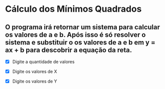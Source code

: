 # Cálculo dos Mínimos Quadrados
  ## O programa irá retornar um sistema para calcular os valores de a e b. Após isso é só resolver o sistema e substituir o os valores de a e b em y = ax + b para descobrir a equação da reta.
  - [x] Digite a quantidade de valores
  - [x] Digite os valores de X
  - [x] Digite os valores de Y

  
